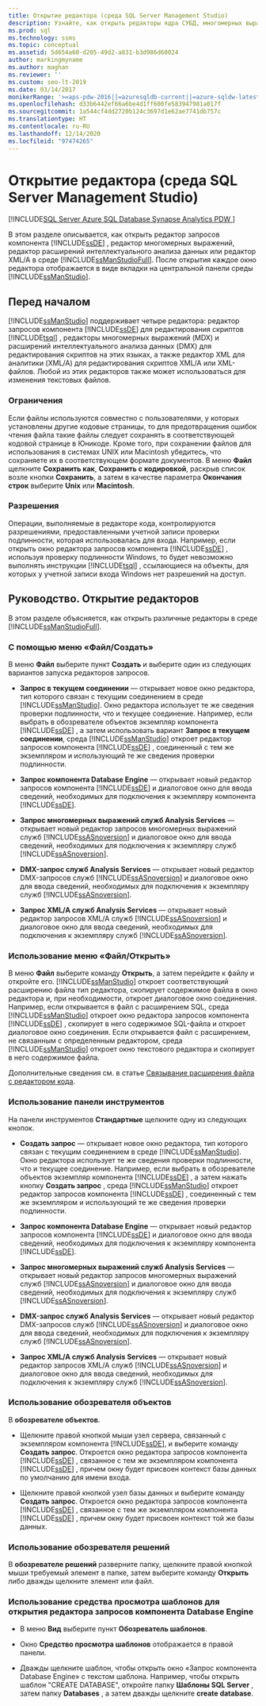 ```yaml
---
title: Открытие редактора (среда SQL Server Management Studio)
description: Узнайте, как открыть редакторы ядра СУБД, многомерных выражений, расширений интеллектуального анализа данных и XML/A в SQL Server Management Studio.
ms.prod: sql
ms.technology: ssms
ms.topic: conceptual
ms.assetid: 5d654a60-d205-49d2-a831-b3d986d60024
author: markingmyname
ms.author: maghan
ms.reviewer: ''
ms.custom: seo-lt-2019
ms.date: 03/14/2017
monikerRange: '>=aps-pdw-2016||=azuresqldb-current||=azure-sqldw-latest||>=sql-server-2016||>=sql-server-linux-2017||=azuresqldb-mi-current'
ms.openlocfilehash: d33b6442ef66a6be4d1ff600fe583947981a017f
ms.sourcegitcommit: 1a544cf4dd2720b124c3697d1e62ae7741db757c
ms.translationtype: HT
ms.contentlocale: ru-RU
ms.lasthandoff: 12/14/2020
ms.locfileid: "97474265"
---
```

# <a name="open-an-editor-sql-server-management-studio"></a>Открытие редактора (среда SQL Server Management Studio)

[!INCLUDE[SQL Server Azure SQL Database Synapse Analytics PDW ](../../includes/applies-to-version/sql-asdb-asdbmi-asa-pdw.md)]

В этом разделе описывается, как открыть редактор запросов компонента [!INCLUDE[ssDE](../../includes/ssde-md.md)] , редактор многомерных выражений, редактор расширений интеллектуального анализа данных или редактор XML/A в среде [!INCLUDE[ssManStudioFull](../../includes/ssmanstudiofull-md.md)]. После открытия каждое окно редактора отображается в виде вкладки на центральной панели среды [!INCLUDE[ssManStudio](../../includes/ssmanstudio-md.md)].  
  
## <a name="before-you-begin"></a>Перед началом  
 [!INCLUDE[ssManStudio](../../includes/ssmanstudio-md.md)] поддерживает четыре редактора: редактор запросов компонента [!INCLUDE[ssDE](../../includes/ssde-md.md)] для редактирования скриптов [!INCLUDE[tsql](../../includes/tsql-md.md)] , редакторы многомерных выражений (MDX) и расширений интеллектуального анализа данных (DMX) для редактирования скриптов на этих языках, а также редактор XML для аналитики (XML/A) для редактирования скриптов XML/A или XML-файлов. Любой из этих редакторов также может использоваться для изменения текстовых файлов.  
  
### <a name="limitations-and-restrictions"></a>Ограничения  
 Если файлы используются совместно с пользователями, у которых установлены другие кодовые страницы, то для предотвращения ошибок чтения файла такие файлы следует сохранять в соответствующей кодовой странице в Юникоде. Кроме того, при сохранении файлов для использования в системах UNIX или Macintosh убедитесь, что сохраняете их в соответствующем формате документов. В меню **Файл** щелкните **Сохранить как**, **Сохранить с кодировкой**, раскрыв список возле кнопки **Сохранить**, а затем в качестве параметра **Окончания строк** выберите **Unix** или **Macintosh**.  
  
### <a name="permissions"></a>Разрешения  
 Операции, выполняемые в редакторе кода, контролируются разрешениями, предоставленными учетной записи проверки подлинности, которая использовалась для входа. Например, если открыть окно редактора запросов компонента [!INCLUDE[ssDE](../../includes/ssde-md.md)] , используя проверку подлинности Windows, то будет невозможно выполнять инструкции [!INCLUDE[tsql](../../includes/tsql-md.md)] , ссылающиеся на объекты, для которых у учетной записи входа Windows нет разрешений на доступ.  
  
## <a name="how-to-open-editors"></a>Руководство. Открытие редакторов  
 В этом разделе объясняется, как открыть различные редакторы в среде [!INCLUDE[ssManStudioFull](../../includes/ssmanstudiofull-md.md)].  
  
### <a name="using-the-filenew-menu"></a>С помощью меню «Файл/Создать»  
 В меню **Файл** выберите пункт **Создать** и выберите один из следующих вариантов запуска редакторов запросов.  
  
-   **Запрос в текущем соединении** — открывает новое окно редактора, тип которого связан с текущим соединением в среде [!INCLUDE[ssManStudio](../../includes/ssmanstudio-md.md)]. Окно редактора использует те же сведения проверки подлинности, что и текущее соединение. Например, если выбрать в обозревателе объектов экземпляр компонента [!INCLUDE[ssDE](../../includes/ssde-md.md)] , а затем использовать вариант **Запрос в текущем соединении**, среда [!INCLUDE[ssManStudio](../../includes/ssmanstudio-md.md)] откроет редактор запросов компонента [!INCLUDE[ssDE](../../includes/ssde-md.md)] , соединенный с тем же экземпляром и использующий те же сведения проверки подлинности.  
  
-   **Запрос компонента Database Engine** — открывает новый редактор запросов компонента [!INCLUDE[ssDE](../../includes/ssde-md.md)] и диалоговое окно для ввода сведений, необходимых для подключения к экземпляру компонента [!INCLUDE[ssDE](../../includes/ssde-md.md)].  
  
-   **Запрос многомерных выражений служб Analysis Services** — открывает новый редактор запросов многомерных выражений служб [!INCLUDE[ssASnoversion](../../includes/ssasnoversion-md.md)] и диалоговое окно для ввода сведений, необходимых для подключения к экземпляру служб [!INCLUDE[ssASnoversion](../../includes/ssasnoversion-md.md)].  
  
-   **DMX-запрос служб Analysis Services** — открывает новый редактор DMX-запросов служб [!INCLUDE[ssASnoversion](../../includes/ssasnoversion-md.md)] и диалоговое окно для ввода сведений, необходимых для подключения к экземпляру служб [!INCLUDE[ssASnoversion](../../includes/ssasnoversion-md.md)].  
  
-   **Запрос XML/A служб Analysis Services** — открывает новый редактор запросов XML/A служб [!INCLUDE[ssASnoversion](../../includes/ssasnoversion-md.md)] и диалоговое окно для ввода сведений, необходимых для подключения к экземпляру служб [!INCLUDE[ssASnoversion](../../includes/ssasnoversion-md.md)].  
  
### <a name="using-the-fileopen-menu"></a>Использование меню «Файл/Открыть»  
 В меню **Файл** выберите команду **Открыть**, а затем перейдите к файлу и откройте его. [!INCLUDE[ssManStudio](../../includes/ssmanstudio-md.md)] откроет соответствующий расширению файла тип редактора, скопирует содержимое файла в окно редактора и, при необходимости, откроет диалоговое окно соединения. Например, если открывается в файл с расширением SQL, среда [!INCLUDE[ssManStudio](../../includes/ssmanstudio-md.md)] откроет окно редактора запросов компонента [!INCLUDE[ssDE](../../includes/ssde-md.md)] , скопирует в него содержимое SQL-файла и откроет диалоговое окно соединения. Если открывается файл с расширением, не связанным с определенным редактором, среда [!INCLUDE[ssManStudio](../../includes/ssmanstudio-md.md)] откроет окно текстового редактора и скопирует в него содержимое файла.  
  
 Дополнительные сведения см. в статье [Связывание расширения файла с редактором кода](./associate-file-extensions-to-a-code-editor.md).  
  
### <a name="using-the-toolbar"></a>Использование панели инструментов  
 На панели инструментов **Стандартные** щелкните одну из следующих кнопок.  
  
-   **Создать запрос** — открывает новое окно редактора, тип которого связан с текущим соединением в среде [!INCLUDE[ssManStudio](../../includes/ssmanstudio-md.md)]. Окно редактора использует те же сведения проверки подлинности, что и текущее соединение. Например, если выбрать в обозревателе объектов экземпляр компонента [!INCLUDE[ssDE](../../includes/ssde-md.md)] , а затем нажать кнопку **Создать запрос** , среда [!INCLUDE[ssManStudio](../../includes/ssmanstudio-md.md)] откроет редактор запросов компонента [!INCLUDE[ssDE](../../includes/ssde-md.md)] , соединенный с тем же экземпляром и использующий те же сведения проверки подлинности.  
  
-   **Запрос компонента Database Engine** — открывает новый редактор запросов компонента [!INCLUDE[ssDE](../../includes/ssde-md.md)] и диалоговое окно для ввода сведений, необходимых для подключения к экземпляру компонента [!INCLUDE[ssDE](../../includes/ssde-md.md)].  
  
-   **Запрос многомерных выражений служб Analysis Services** — открывает новый редактор запросов многомерных выражений служб [!INCLUDE[ssASnoversion](../../includes/ssasnoversion-md.md)] и диалоговое окно для ввода сведений, необходимых для подключения к экземпляру служб [!INCLUDE[ssASnoversion](../../includes/ssasnoversion-md.md)].  
  
-   **DMX-запрос служб Analysis Services** — открывает новый редактор DMX-запросов служб [!INCLUDE[ssASnoversion](../../includes/ssasnoversion-md.md)] и диалоговое окно для ввода сведений, необходимых для подключения к экземпляру служб [!INCLUDE[ssASnoversion](../../includes/ssasnoversion-md.md)].  
  
-   **Запрос XML/A служб Analysis Services** — открывает новый редактор запросов XML/A служб [!INCLUDE[ssASnoversion](../../includes/ssasnoversion-md.md)] и диалоговое окно для ввода сведений, необходимых для подключения к экземпляру служб [!INCLUDE[ssASnoversion](../../includes/ssasnoversion-md.md)].  
  
### <a name="using-object-explorer"></a>Использование обозревателя объектов  
 В **обозревателе объектов**.  
  
-   Щелкните правой кнопкой мыши узел сервера, связанный с экземпляром компонента [!INCLUDE[ssDE](../../includes/ssde-md.md)], и выберите команду **Создать запрос**. Откроется окно редактора запросов компонента [!INCLUDE[ssDE](../../includes/ssde-md.md)] , связанное с тем же экземпляром компонента [!INCLUDE[ssDE](../../includes/ssde-md.md)] , причем окну будет присвоен контекст базы данных по умолчанию для имени входа.  
  
-   Щелкните правой кнопкой узел базы данных и выберите команду **Создать запрос**. Откроется окно редактора запросов компонента [!INCLUDE[ssDE](../../includes/ssde-md.md)] , связанное с тем же экземпляром компонента [!INCLUDE[ssDE](../../includes/ssde-md.md)] , причем окну будет присвоен контекст той же базы данных.  
  
### <a name="using-solution-explorer"></a>Использование обозревателя решений  
 В **обозревателе решений** разверните папку, щелкните правой кнопкой мыши требуемый элемент в папке, затем выберите команду **Открыть** либо дважды щелкните элемент или файл.  
  
### <a name="using-template-browser-to-open-the-database-engine-query-editor"></a>Использование средства просмотра шаблонов для открытия редактора запросов компонента Database Engine  
  
-   В меню **Вид** выберите пункт **Обозреватель шаблонов**.  
  
-   Окно **Средство просмотра шаблонов** отображается в правой панели.  
  
-   Дважды щелкните шаблон, чтобы открыть окно «Запрос компонента Database Engine» с текстом шаблона. Например, чтобы открыть шаблон "CREATE DATABASE", откройте папку **Шаблоны SQL Server** , затем папку **Databases** , а затем дважды щелкните **create database**.